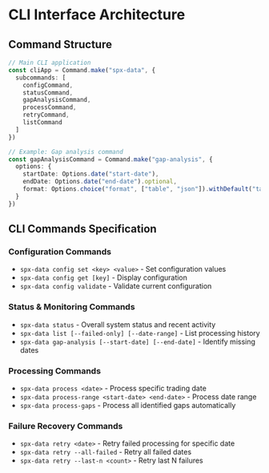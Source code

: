# CLI Interface Architecture

## Command Structure

```typescript
// Main CLI application
const cliApp = Command.make("spx-data", {
  subcommands: [
    configCommand,
    statusCommand,
    gapAnalysisCommand,
    processCommand,
    retryCommand,
    listCommand
  ]
})

// Example: Gap analysis command
const gapAnalysisCommand = Command.make("gap-analysis", {
  options: {
    startDate: Options.date("start-date"),
    endDate: Options.date("end-date").optional,
    format: Options.choice("format", ["table", "json"]).withDefault("table")
  }
})
```

## CLI Commands Specification

### Configuration Commands
- `spx-data config set <key> <value>` - Set configuration values
- `spx-data config get [key]` - Display configuration
- `spx-data config validate` - Validate current configuration

### Status & Monitoring Commands  
- `spx-data status` - Overall system status and recent activity
- `spx-data list [--failed-only] [--date-range]` - List processing history
- `spx-data gap-analysis [--start-date] [--end-date]` - Identify missing dates

### Processing Commands
- `spx-data process <date>` - Process specific trading date
- `spx-data process-range <start-date> <end-date>` - Process date range
- `spx-data process-gaps` - Process all identified gaps automatically

### Failure Recovery Commands
- `spx-data retry <date>` - Retry failed processing for specific date  
- `spx-data retry --all-failed` - Retry all failed dates
- `spx-data retry --last-n <count>` - Retry last N failures
